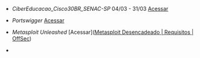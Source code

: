 
- *CiberEducacao_Cisco30BR_SENAC-SP*
	04/03 - 31/03
	[Acessar](https://skillsforall.com/course/endpoint-security?courseLang=pt-BR&instance_id=aa5fec3d-5265-444c-94ed-32947d47a3f7)
	
- *Portswigger*
	[Acessar](https://portswigger.net/web-security/learning-paths)
	
-  *Metasploit Unleashed*
	[Acessar]([Metasploit Desencadeado | Requisitos | OffSec](https://www.offsec.com/metasploit-unleashed/requirements/#metasploit-unleashed-hardware-requirements))

- 